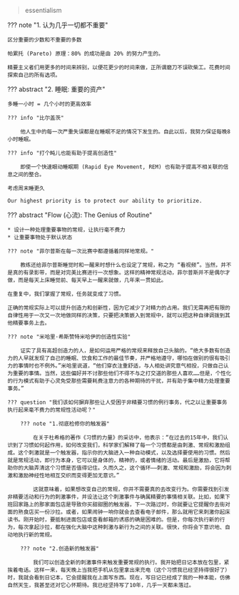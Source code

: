 
> essentialism

??? note "1. 认为几乎一切都不重要"

    区分重要的少数和不重要的多数

    帕累托 (Pareto) 原理：80% 的成功是由 20% 的努力产生的。

    精要主义者们用更多的时间来辨别，以便花更少的时间来做，正所谓磨刀不误砍柴工。花费时间探索自己的所有选项。


??? abstract "2. 睡眠: 重要的资产"

    多睡一小时 = 几个小时的更高效率

    ??? info "比尔盖茨"
    
        他人生中的每一次严重失误都是在睡眠不足的情况下发生的。自此以后，我努力保证每晚8小时睡眠。

    ??? info "打个盹儿也能有助于提高创造性"

        即使一个快速眼动睡眠期 (Rapid Eye Movement, REM) 也有助于提高不相关联的信息之间的整合。

    考虑周末睡更久

    Our highest priority is to protect our ability to prioritize.


??? abstract "Flow (心流): The Genius of Routine"

    * 设计一种处理重要事物的常规，让执行毫不费力
    * 让重要事物处于默认状态

    ??? note "菲尔普斯在每一次比赛中都遵循着同样地常规。"

        教练还给菲尔普斯睡觉时和一醒来时想什么也设定了常规，称之为 “看视频”。当然，并不是真的有录影带，而是对完美比赛进行一次想象。这样的精神常规活动，菲尔普斯并不是偶尔才做，而是每天上床睡觉前、每天早上一醒来就做，几年来一贯如此。

    在重复中，我们掌握了常规，任务就变成了习惯。

    正确的常规实际上可以提升创造力和创新性，因为它减少了对精力的占用。我们无需再把有限的自律性用于一次又一次地做同样的决策，只要把决策嵌入到常规中，就可以把这种自律调拨到其他精要事务上去。

    ??? note "米哈里·希斯赞特米哈伊的创造性实验"
    
        证实了具有高超创造力的人，是如何运用严格的常规来释放自己头脑的。“绝大多数有创造力的人早就发现了自己的睡眠、饮食和工作的最佳节奏，并严格地遵守，哪怕在做别的很有吸引力的事情时也不例外。”米哈里说道，“他们穿衣注重舒适，与人相处讲究意气相投，只做自己认为重要的事情。当然，这些偏好并不讨那些他们不得不与之打交道的那些人喜欢……但是，个性化的行为模式有助于心灵免受那些需要耗费注意力的各种期待的干扰，并有助于集中精力处理重要事务。”

    ??? question "我们该如何摒弃那些让人受困于非精要习惯的例行事务，代之以让重要事务执行起来毫不费力的常规性活动呢？"

        ??? note "1.彻底检修你的触发器"

            在关于杜希格的著作《习惯的力量》的采访中，他表示：“在过去的15年中，我们认识到了习惯如何起作用，如何改变我们，科学家们解释了每一个习惯都是由刺激、常规和激励组成。这个刺激就是一个触发器，指示你的大脑进入一种自动模式，以及选择要使用的习惯。然后就是常规活动，即行为本身，它可以是身体的，精神的，或者情绪的活动。最后是激励，它将帮助你的大脑弄清这个习惯是否值得记住。久而久之，这个循环——刺激、常规和激励，将会因为刺激和激励神经性地相互交织而变得更加无意识。”

            这就意味着，如果想改变自己的常规，你并不需要真的去改变行为。你需要找到引发非精要活动和行为的刺激事件，并设法让这个刺激事件与确属精要的事情相关联。比如，如果下班回家路上的那家面包店是导致你买甜甜圈的触发器，下一次路过时，你就要让它提醒你去街对面的熟食店买一份沙拉。或者，如果闹钟一响你就会去查看电子邮件，那么就用它来刺激你起床读书。刚开始时，要抵制进面包店或查看邮箱的诱惑的确是困难的。但是，你每次执行新的行为，每次拿起沙拉，都在强化大脑中这种刺激与新行为之间的关联。很快，你将会下意识地、自动地执行新的常规。

        ??? note "2.创造新的触发器"

            我们可以创造全新的刺激事件来触发重要常规的执行。我开始把日记本放在包里，紧挨着电话。这样一来，每天晚上当我把手机从包里拿出来充电（这个习惯我已经坚持得很好了）时，我就会看到日记本，它会提醒我在上面写东西。现在，写日记已经成了我的一种本能，仿佛自然天生，我甚至还对它心怀期待。我已经坚持写了10年，几乎一天都未落过。






